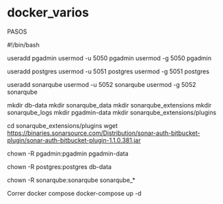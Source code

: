 # docker_varios

PASOS

#!/bin/bash

useradd pgadmin
usermod -u 5050 pgadmin
usermod -g 5050 pgadmin

useradd postgres
usermod -u 5051 postgres
usermod -g 5051 postgres

useradd sonarqube
usermod -u 5052 sonarqube
usermod -g 5052 sonarqube


mkdir db-data
mkdir sonarqube_data
mkdir sonarqube_extensions
mkdir sonarqube_logs
mkdir pgadmin-data
mkdir sonarqube_extensions/plugins

cd sonarqube_extensions/plugins
wget https://binaries.sonarsource.com/Distribution/sonar-auth-bitbucket-plugin/sonar-auth-bitbucket-plugin-1.1.0.381.jar

chown -R pgadmin:pgadmin pgadmin-data

chown -R postgres:postgres db-data

chown -R sonarqube:sonarqube sonarqube_*


Correr docker compose
docker-compose up -d
